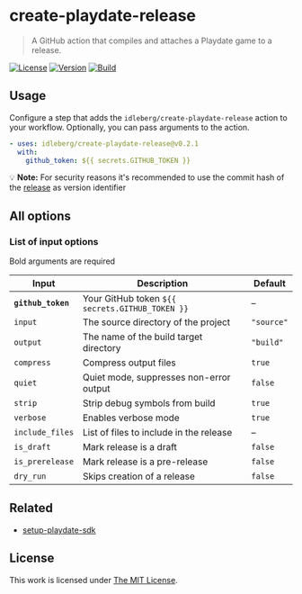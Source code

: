 # create-playdate-release

> A GitHub action that compiles and attaches a Playdate game to a release.

[![License](https://img.shields.io/github/license/idleberg/create-playdate-release?style=for-the-badge)](LICENSE)
[![Version](https://img.shields.io/github/v/release/idleberg/create-playdate-release?style=for-the-badge)]([https://github.com/idleberg/create-playdate-release/releases](https://github.com/idleberg/create-playdate-release/releases))
[![Build](https://img.shields.io/github/actions/workflow/status/idleberg/create-playdate-release/default.yml?style=for-the-badge)]([https://github.com/idleberg/create-playdate-release/releases](https://github.com/idleberg/create-playdate-release/actions))


## Usage

Configure a step that adds the `idleberg/create-playdate-release` action to your workflow. Optionally, you can pass arguments to the action.

```yaml
- uses: idleberg/create-playdate-release@v0.2.1
  with: 
    github_token: ${{ secrets.GITHUB_TOKEN }}
```

:bulb: **Note:** For security reasons it's recommended to use the commit hash of the [release](https://github.com/idleberg/setup-playdate-sdk/releases) as version identifier

## All options

### List of input options

Bold arguments are required

| Input              | Description                                       | Default    |
| ------------------ | --------------------------------------------------| ---------- |
| **`github_token`** | Your GitHub token `${{ secrets.GITHUB_TOKEN }}`   | –          |
| `input`            | The source directory of the project               | `"source"` |
| `output`           | The name of the build target directory            | `"build"`  |
| `compress`         | Compress output files                             | `true`     |
| `quiet`            | Quiet mode, suppresses non-error output           | `false`    |
| `strip`            | Strip debug symbols from build                    | `true`     |
| `verbose`          | Enables verbose mode                              | `true`     |
| `include_files`    | List of files to include in the release           | –          |
| `is_draft`         | Mark release is a draft                           | `false`    |
| `is_prerelease`    | Mark release is a pre-release                     | `false`    |
| `dry_run`          | Skips creation of a release                       | `false`    |

## Related

- [setup-playdate-sdk](https://github.com/marketplace/actions/setup-playdate-sdk)

## License

This work is licensed under [The MIT License](LICENSE).
